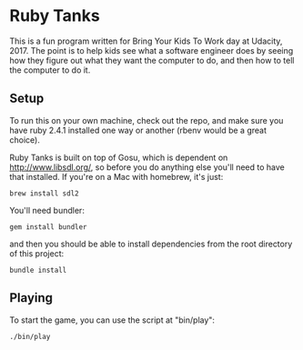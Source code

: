 # Ruby Tanks

This is a fun program written for Bring Your Kids To Work day
at Udacity, 2017.  The point is to help kids see what a software engineer
does by seeing how they figure out what they want the computer to do,
and then how to tell the computer to do it.

## Setup

To run this on your own machine, check out the repo, and make sure
you have ruby 2.4.1 installed one way or another (rbenv would be a great
  choice).

Ruby Tanks is built on top of Gosu, which is dependent on http://www.libsdl.org/,
so before you do anything else you'll need to have that installed. If you're
on a Mac with homebrew, it's just:

`brew install sdl2`

You'll need bundler:

`gem install bundler`

and then you should be able to install dependencies from the root directory
of this project:

`bundle install`

## Playing

To start the game, you can use the script at "bin/play":

`./bin/play`
